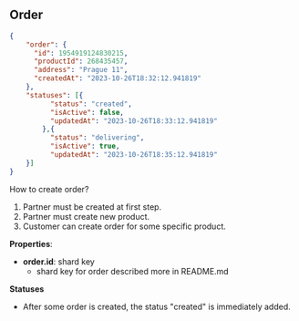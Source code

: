 ## Order

```json
{
    "order": {
      "id": 1954919124830215,
      "productId": 268435457,
      "address": "Prague 11",
      "createdAt": "2023-10-26T18:32:12.941819"
    },
    "statuses": [{
          "status": "created",
          "isActive": false,
          "updatedAt": "2023-10-26T18:33:12.941819"
        },{
          "status": "delivering",
          "isActive": true,
          "updatedAt": "2023-10-26T18:35:12.941819"
    }]
}
```

How to create order?
1) Partner must be created at first step.
2) Partner must create new product.
3) Customer can create order for some specific product.

**Properties**:
- **order.id**: shard key
    - shard key for order described more in README.md
    
**Statuses**
- After some order is created, the status "created" is immediately added.